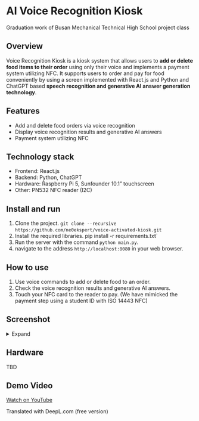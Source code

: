 # AI Voice Recognition Kiosk

Graduation work of Busan Mechanical Technical High School project class

## Overview

Voice Recognition Kiosk is a kiosk system that allows users to **add or delete food items to their order** using only their voice and implements a payment system utilizing NFC.
It supports users to order and pay for food conveniently by using a screen implemented with React.js and Python and ChatGPT based **speech recognition and generative AI answer generation technology**.

## Features

* Add and delete food orders via voice recognition
* Display voice recognition results and generative AI answers
* Payment system utilizing NFC

## Technology stack

* Frontend: React.js
* Backend: Python, ChatGPT
* Hardware: Raspberry Pi 5, Sunfounder 10.1” touchscreen
* Other: PN532 NFC reader (I2C)

## Install and run

1. Clone the project. `git clone --recursive https://github.com/ne0ekspert/voice-activated-kiosk.git`
2. Install the required libraries. pip install -r requirements.txt`
3. Run the server with the command `python main.py`.
4. navigate to the address `http://localhost:8080` in your web browser.

## How to use

1. Use voice commands to add or delete food to an order.
2. Check the voice recognition results and generative AI answers.
3. Touch your NFC card to the reader to pay. (We have mimicked the payment step using a student ID with ISO 14443 NFC)

## Screenshot

<details>

<summary>Expand</summary>

Idle screen

![Idle Screen](./docs/main.png)

---

Order Screen

![Order Screen](./docs/order.png)

--- 

Order Selected Screen

![Order Screen with Items](./docs/order-selected.png)

--- 

Payment Selection Screen

![Payment Selection Screen](./docs/payment.png)

---

Card Payment Screen

![Card Payment Screen](./docs/payment-card.png)

---

Card Payment Success Screen

![Card Payment Success Screen](./docs/payment-card-success.png)

---

Cash Payment Screen

![Cash Payment Screen](./docs/payment-cash.png)
</details>

## Hardware

TBD

## Demo Video

[Watch on YouTube](https://www.youtube.com/watch?v=Tz12pwekxME)


Translated with DeepL.com (free version)
